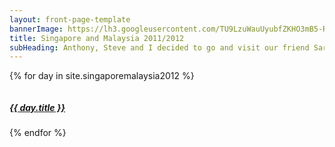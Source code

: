 ```yaml
---
layout: front-page-template
bannerImage: https://lh3.googleusercontent.com/TU9LzuWauUyubfZKHO3mB5-RbvbK3cn3JBxSdDelWqvz5RYcI7VNjcRt7dXPsKz4jwRBEgaNnqQj-JNZkdHFAFb43Cu4fazWo37Bp9aVujShfEIOw0nrC5SvVF9qC9sxPWfTtBArug
title: Singapore and Malaysia 2011/2012
subHeading: Anthony, Steve and I decided to go and visit our friend Sarma in Malaysia. We decided to extend the holiday and explore Singapore all together before spending time in Malaysia. It was a great trip with a stay in 2 amazing hotels.
---
```


{% for day in site.singaporemalaysia2012 %}
  <div class="text-uppercase adventure-list experience">
    <div class="col-md-6 col-sm-6 animated fadeInUp" data-wow-delay="0.1s" data-wow-duration="1s">
      <a href="{{day.url | prepend: site.baseurl}}">
        <img src="{{ day.bannerImage }}"  alt="" class="img-responsive">
        <div class="overlay-lnk text-uppercase text-center">
          <h5>{{ day.title }}</h5>
        </div>
      </a>
    </div>
  </div>
{% endfor %}
